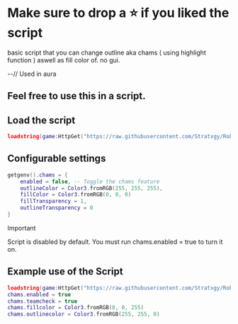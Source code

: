 #  Make sure to drop a ⭐ if you liked the script
basic script that you can change outline aka chams ( using highlight function ) aswell as fill color of. no gui.

 --// Used in aura
## Feel free to use this in a script.

## Load the script
```lua
loadstring(game:HttpGet("https://raw.githubusercontent.com/Stratxgy/Roblox-Chams-Highlight/refs/heads/main/Highlight.lua"))()
```

## Configurable settings
```lua
getgenv().chams = {
    enabled = false, -- Toggle the chams feature
    outlineColor = Color3.fromRGB(255, 255, 255),
    fillColor = Color3.fromRGB(0, 0, 0)
    fillTransparency = 1, 
    outlineTransparency = 0 
}
```
> [!IMPORTANT]
> Script is disabled by default. You must run chams.enabled = true to turn it on.

## Example use of the Script
```lua
loadstring(game:HttpGet("https://raw.githubusercontent.com/Stratxgy/Roblox-Chams-Highlight/refs/heads/main/Highlight.lua"))() -- load the script
chams.enabled = true
chams.teamcheck = true
chams.fillcolor = Color3.fromRGB(0, 0, 255)
chams.outlinecolor = Color3.fromRGB(255, 255, 0)
```
